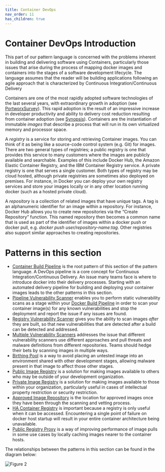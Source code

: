 ```yaml
---
title: Container DevOps
nav_order: 11
has_children: true
---
```

# Container DevOps Introduction

This part of our pattern language is concerned with the problems inherent in building and delivering software using Containers,
particularly those issues that arise during the process of mapping docker images and containers into the stages of a software development
lifecycle. The language assumes that the reader will be building applications following an agile approach that is characterized by 
Continuous Integration/Continuous Delivery

Containers are one of the most rapidly adopted software technologies of the last several years, with extraordinary growth in adoption (see [PortworxSurvey](https://portworx.com/2017-container-adoption-survey/)). This rapid adoption is the result of an impressive increase in developer productivity and ability to delivery cost reduction resulting from container adoption (see [Synopsis](https://www.synopsys.com/blogs/software-security/container-adoption-numbers/)).  Containers are the instantiation of immutable *images* that describe a process that will run in its own virtualized memory and processor space.

A *registry* is a service for storing and retrieving Container images.  You can think of it as being like a source-code control system (e.g. Git) for images.  There are two general types of registries; a public registry is one that provides this service to many customers where the images are publicly available and searchable.  Examples of this include Docker Hub, the Amazon Elastic Container Registry, and the IBM Container Registry service.  A private registry is one that serves a single customer. Both types of registry may be cloud hosted, although private registries are sometimes also deployed on premises.  For instance, in Docker you can deploy your own registry services and store your images locally or in any other location running docker (such as a hosted private cloud).

A *repository* is a collection of related images that have unique tags.  A tag is an alphanumeric identifier for an image within a repository.  For instance, Docker Hub allows you to create new repositories via the “Create Repository” function.  This named repository then becomes a common name that is used as part of the identifier of images within a docker push or docker pull, e.g. *docker push user/repository-name:tag*.  Other registries also support similar approaches to creating repositories.


# Patterns in this section

+ [Container Build Pipeline](docker-build-pipeline.md) is the root pattern of this section of the pattern language.  A DevOps pipeline is a core concept for Continuous Integration/Continuous Delivery.  An issue many teams face is where to introduce docker into their delivery processes.  Starting with an automated delivery pipeline for building and deploying your container images leads to the other patterns in this section.
+ [Pipeline Vulnerability Scanner](cicd-pipeline-vulnerability-scan.md) enables you to perform static vulnerability scans as a stage within your [Docker Build Pipeline](docker-build-pipeline.md) in order to scan your container image(s) for any known vulnerabilities and stop the deployment and report the issue if any issues are found.
+ [Registry Vulnerability Scanner](registry-vulnerability-scanner.md) gives you the ability to scan images *after* they are built, so that new vulnerabilities that are detected after a build can be detected and addressed.
+ [Multiple Vulnerability Scanners](multiple-vulnerability-scanners.md) addresses the issue that different vulnerability scanners use different approaches and pull threats and malware definitions from different repositories.  Teams should hedge their bets by scanning images in multiple ways.
+ [Birthing Pool](birthing-pool.md) is a way to avoid placing an untested image into an environment shared with other development stages, allowing malware present in that image to affect those other stages.
+	[Public Image Registry](public-image-registry.md) is a solution for making images available to others who may be outside of your development organization.
+ [Private Image Registry](private-image-registry.md) is a solution for making images available to those within your organization, particularly useful in cases of intellectual property restriction or security restriction.
+ [Approved Image Repository](approved-image-repository.md) is the location for approved images once they have been through the scanning and vetting process.
+ [HA Container Registry](highly-available-container-registry.md) is important because a registry is only useful when it can be accessed.  Encountering a single point of failure on docker host startup will result in your entire container architecture being unavailable. 
+ [Public Registry Proxy](public-registry-proxy.md) is a way of improving performance of image pulls in some use cases by locally caching images nearer to the container hosts.

The relationships between the patterns in this section can be found in the diagram below:

![Figure 2](../assets/Figure2.png)

